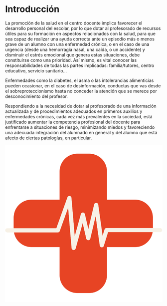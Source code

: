 # Introducción

La promoción de la salud en el centro docente implica favorecer el desarrollo personal del escolar, por lo que dotar al profesorado de recursos útiles para su formación en aspectos relacionados con la salud, para que sea capaz de realizar una ayuda correcta ante un episodio más o menos grave de un alumno con una enfermedad crónica, o en el caso de una urgencia (desde una hemorragia nasal, una caída, o un accidente) y disminuir el estrés emocional que genera estas situaciones, debe constituirse como una prioridad. Así mismo, es vital conocer las responsabilidades de todas las partes implicadas: familia/tutores, centro educativo, servicio sanitario…

Enfermedades como la diabetes, el asma o las intolerancias alimenticias pueden ocasionar, en el caso de desinformación, conductas que vas desde el sobreproteccionismo hasta no conceder la atención que se merece por desconocimiento del profesor. 

Respondiendo a la necesidad de dotar al profesorado de una información actualizada y de procedimientos adecuados en primeros auxilios y enfermedades crónicas, cada vez más prevalentes en la sociedad, está justificado aumentar la competencia profesional del docente para enfrentarse a situaciones de riesgo, minimizando miedos y favoreciendo una adecuada integración del alumnado en general y del alumno que está afecto de ciertas patologías, en particular.

![](img/hospital.svg)
